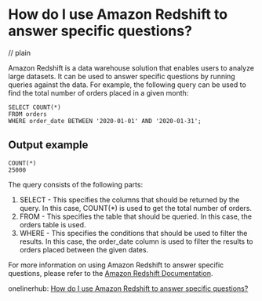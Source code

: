 # How do I use Amazon Redshift to answer specific questions?
// plain

Amazon Redshift is a data warehouse solution that enables users to analyze large datasets. It can be used to answer specific questions by running queries against the data. For example, the following query can be used to find the total number of orders placed in a given month:

```
SELECT COUNT(*)
FROM orders
WHERE order_date BETWEEN '2020-01-01' AND '2020-01-31';
```

## Output example

```
COUNT(*)
25000
```

The query consists of the following parts:
1. SELECT - This specifies the columns that should be returned by the query. In this case, COUNT(*) is used to get the total number of orders.
2. FROM - This specifies the table that should be queried. In this case, the orders table is used.
3. WHERE - This specifies the conditions that should be used to filter the results. In this case, the order_date column is used to filter the results to orders placed between the given dates.

For more information on using Amazon Redshift to answer specific questions, please refer to the [Amazon Redshift Documentation](https://docs.aws.amazon.com/redshift/latest/dg/c_getting_started_using_the_query_editor.html).

onelinerhub: [How do I use Amazon Redshift to answer specific questions?](https://onelinerhub.com/amazon-redshift/how-do-i-use-amazon-redshift-to-answer-specific-questions)